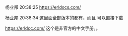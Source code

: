 杨业邦  20:38:25
https://erldocs.com/

杨业邦  20:38:34
这里面全部版本的都有，而且 可以直接下载

https://erldoc.com/
这个是非官方的中文手册。。



